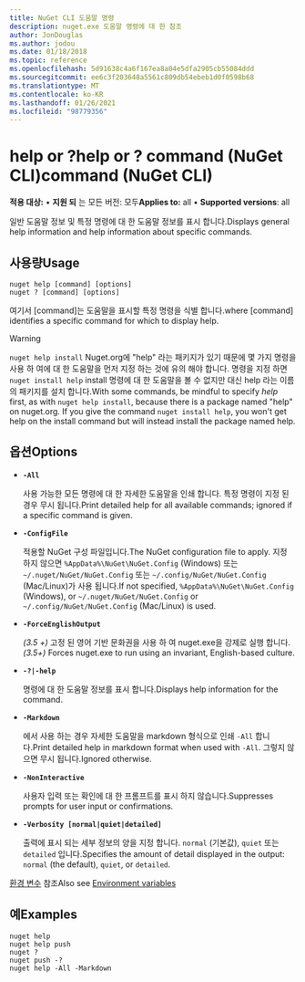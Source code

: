 ```yaml
---
title: NuGet CLI 도움말 명령
description: nuget.exe 도움말 명령에 대 한 참조
author: JonDouglas
ms.author: jodou
ms.date: 01/18/2018
ms.topic: reference
ms.openlocfilehash: 5d91638c4a6f167ea8a04e5dfa2905cb55084ddd
ms.sourcegitcommit: ee6c3f203648a5561c809db54ebeb1d0f0598b68
ms.translationtype: MT
ms.contentlocale: ko-KR
ms.lasthandoff: 01/26/2021
ms.locfileid: "98779356"
---
```

# <a name="help-or--command-nuget-cli"></a><span data-ttu-id="e8980-103">help or ?</span><span class="sxs-lookup"><span data-stu-id="e8980-103">help or ?</span></span> <span data-ttu-id="e8980-104">command (NuGet CLI)</span><span class="sxs-lookup"><span data-stu-id="e8980-104">command (NuGet CLI)</span></span>

<span data-ttu-id="e8980-105">**적용 대상:** &bullet; **지원 되** 는 모든 버전: 모두</span><span class="sxs-lookup"><span data-stu-id="e8980-105">**Applies to:** all &bullet; **Supported versions**: all</span></span>

<span data-ttu-id="e8980-106">일반 도움말 정보 및 특정 명령에 대 한 도움말 정보를 표시 합니다.</span><span class="sxs-lookup"><span data-stu-id="e8980-106">Displays general help information and help information about specific commands.</span></span>

## <a name="usage"></a><span data-ttu-id="e8980-107">사용량</span><span class="sxs-lookup"><span data-stu-id="e8980-107">Usage</span></span>

```cli
nuget help [command] [options]
nuget ? [command] [options]
```

<span data-ttu-id="e8980-108">여기서 [command]는 도움말을 표시할 특정 명령을 식별 합니다.</span><span class="sxs-lookup"><span data-stu-id="e8980-108">where [command] identifies a specific command for which to display help.</span></span>

> [!Warning]
> <span data-ttu-id="e8980-109"> `nuget help install` Nuget.org에 "help" 라는 패키지가 있기 때문에 몇 가지 명령을 사용 하 여에 대 한 도움말을 먼저 지정 하는 것에 유의 해야 합니다. 명령을 지정 하면 `nuget install help` install 명령에 대 한 도움말을 볼 수 없지만 대신 help 라는 이름의 패키지를 설치 합니다.</span><span class="sxs-lookup"><span data-stu-id="e8980-109">With some commands, be mindful to specify *help* first, as with `nuget help install`, because there is a package named "help" on nuget.org. If you give the command `nuget install help`, you won't get help on the install command but will instead install the package named help.</span></span>

## <a name="options"></a><span data-ttu-id="e8980-110">옵션</span><span class="sxs-lookup"><span data-stu-id="e8980-110">Options</span></span>

- **`-All`**

  <span data-ttu-id="e8980-111">사용 가능한 모든 명령에 대 한 자세한 도움말을 인쇄 합니다. 특정 명령이 지정 된 경우 무시 됩니다.</span><span class="sxs-lookup"><span data-stu-id="e8980-111">Print detailed help for all available commands; ignored if a specific command is given.</span></span>

- **`-ConfigFile`**

  <span data-ttu-id="e8980-112">적용할 NuGet 구성 파일입니다.</span><span class="sxs-lookup"><span data-stu-id="e8980-112">The NuGet configuration file to apply.</span></span> <span data-ttu-id="e8980-113">지정 하지 않으면 `%AppData%\NuGet\NuGet.Config` (Windows) 또는 `~/.nuget/NuGet/NuGet.Config` 또는 `~/.config/NuGet/NuGet.Config` (Mac/Linux)가 사용 됩니다.</span><span class="sxs-lookup"><span data-stu-id="e8980-113">If not specified, `%AppData%\NuGet\NuGet.Config` (Windows), or `~/.nuget/NuGet/NuGet.Config` or `~/.config/NuGet/NuGet.Config` (Mac/Linux) is used.</span></span>

- **`-ForceEnglishOutput`**

  <span data-ttu-id="e8980-114">*(3.5 +)* 고정 된 영어 기반 문화권을 사용 하 여 nuget.exe을 강제로 실행 합니다.</span><span class="sxs-lookup"><span data-stu-id="e8980-114">*(3.5+)* Forces nuget.exe to run using an invariant, English-based culture.</span></span>

- **`-?|-help`**

  <span data-ttu-id="e8980-115">명령에 대 한 도움말 정보를 표시 합니다.</span><span class="sxs-lookup"><span data-stu-id="e8980-115">Displays help information for the command.</span></span>

- **`-Markdown`**

  <span data-ttu-id="e8980-116">에서 사용 하는 경우 자세한 도움말을 markdown 형식으로 인쇄 `-All` 합니다.</span><span class="sxs-lookup"><span data-stu-id="e8980-116">Print detailed help in markdown format when used with `-All`.</span></span> <span data-ttu-id="e8980-117">그렇지 않으면 무시 됩니다.</span><span class="sxs-lookup"><span data-stu-id="e8980-117">Ignored otherwise.</span></span>

- **`-NonInteractive`**

  <span data-ttu-id="e8980-118">사용자 입력 또는 확인에 대 한 프롬프트를 표시 하지 않습니다.</span><span class="sxs-lookup"><span data-stu-id="e8980-118">Suppresses prompts for user input or confirmations.</span></span>

- **`-Verbosity [normal|quiet|detailed]`**

  <span data-ttu-id="e8980-119">출력에 표시 되는 세부 정보의 양을 지정 합니다. `normal` (기본값), `quiet` 또는 `detailed` 입니다.</span><span class="sxs-lookup"><span data-stu-id="e8980-119">Specifies the amount of detail displayed in the output: `normal` (the default), `quiet`, or `detailed`.</span></span>

<span data-ttu-id="e8980-120">[환경 변수](cli-ref-environment-variables.md) 참조</span><span class="sxs-lookup"><span data-stu-id="e8980-120">Also see [Environment variables](cli-ref-environment-variables.md)</span></span>

## <a name="examples"></a><span data-ttu-id="e8980-121">예</span><span class="sxs-lookup"><span data-stu-id="e8980-121">Examples</span></span>

```cli
nuget help
nuget help push
nuget ?
nuget push -?
nuget help -All -Markdown
```
